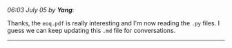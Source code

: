 *06:03 July 05 by* ***Yang***: 

Thanks, the `eoq.pdf` is really interesting and I'm now reading the `.py` files. I guess we can keep updating this `.md` file for conversations.

---